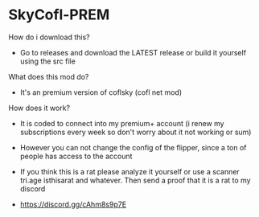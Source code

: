 # SkyCofl-PREM
How do i download this?
- Go to releases and download the LATEST release or build it yourself using the src file

What does this mod do? 
- It's an premium version of coflsky (cofl net mod)

How does it work? 
- It is coded to connect into my premium+ account (i renew my subscriptions every week so don't worry about it not working or sum) 
- However you can not change the config of the flipper, since a ton of people has access to the account

- If you think this is a rat please analyze it yourself or use a scanner tri.age isthisarat and whatever. Then send a proof that it is a rat to my discord
- https://discord.gg/cAhm8s9p7E
